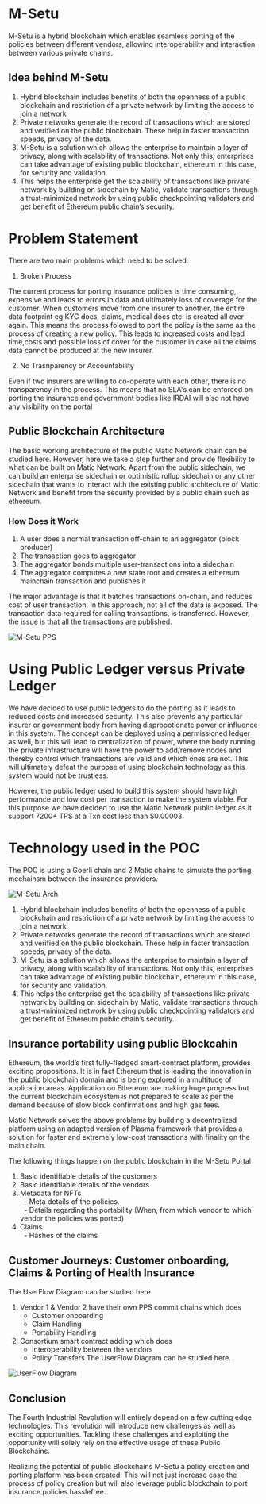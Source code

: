 # M-Setu
M-Setu is a hybrid blockchain which enables seamless porting of the policies between different vendors, allowing interoperability and interaction between 
various private chains.

## Idea behind M-Setu
1. Hybrid blockchain includes benefits of both the openness of a public blockchain and restriction of a private network by limiting the access to join a network
2. Private networks generate the record of transactions which are stored and verified on the public blockchain. These help in faster transaction speeds, privacy of the data.
3. M-Setu is a solution which allows the enterprise to maintain a layer of privacy, along with scalability of transactions. Not only this, enterprises can take advantage of existing public blockchain, ethereum in this case, for security and validation. 
4. This helps the enterprise get the scalability of transactions like private network by building on sidechain by Matic, validate transactions through a trust-minimized network by using public checkpointing validators and get benefit of Ethereum public chain’s security.

# Problem Statement
There are two main problems which need to be solved:

1. Broken Process

The current process for porting insurance policies is time consuming, expensive and leads to errors in data and ultimately loss of coverage for the customer. When customers move from one insurer to another, the entire data footprint eg KYC docs, claims, medical docs etc. is created all over again. This means the process folowed to port the policy is the same as the process of creating a new policy. This leads to increased costs and lead time,costs and possible loss of cover for the customer in case all the claims data cannot be produced at the new insurer. 

2. No Trasnparency or Accountability

Even if two insurers are willing to co-operate with each other, there is no transparency in the process. This means that no SLA's can be enforced on porting the insurance and government bodies like IRDAI will also not have any visibility on the portal

## Public Blockchain Architecture
The basic working architecture of the public Matic Network chain can be studied here. However, here we take a step further and provide flexibility to what can be built on Matic Network. Apart from the public sidechain, we can build an enterprise sidechain or optimistic rollup sidechain or any other sidechain that wants to interact with the existing public architecture of Matic Network and benefit from the security provided by a public chain such as ethereum.

### How Does it Work
1. A user does a normal transaction off-chain to an aggregator (block producer)
2. The transaction goes to aggregator 
3. The aggregator bonds multiple user-transactions into a sidechain
4. The aggregator computes a new state root and creates a ethereum mainchain transaction and publishes it

The major advantage is that it batches transactions on-chain, and reduces cost of user transaction. In this approach, not all of the data is exposed. The transaction data required for calling transactions, is transferred. However, the issue is that all the transactions are published. 

![M-Setu PPS](https://github.com/M-SETU/Insurechain/blob/master/PPS.png "Matic Architecture")

# Using Public Ledger versus Private Ledger
We have decided to use public ledgers to do the porting as it leads to reduced costs and increased security. This also prevents any particular insurer or government body from having dispropotionate power or influence in this system. 
The concept can be deployed using a permissioned ledger as well, but this will lead to centralization of power, where the body running the private infrastructure will have the power to add/remove nodes and thereby control which transactions are valid and which ones are not. This will ultimately defeat the purpose of using blockchain technology as this system would not be trustless.  

However, the public ledger used to build this system should have high performance and low cost per transaction to make the system viable. For this purpose we have decided to use the Matic Network public ledger as it support 7200+ TPS at a Txn cost less than $0.00003. 

# Technology used in the POC
The POC is using a Goerli chain and 2 Matic chains to simulate the porting mechainsm between the insurance providers. 

![M-Setu Arch](https://github.com/M-SETU/Insurechain/blob/phase-v1/Architecture.png "M-Setu Architecture")


1. Hybrid blockchain includes benefits of both the openness of a public blockchain and restriction of a private network by limiting the access to join a network
2. Private networks generate the record of transactions which are stored and verified on the public blockchain. These help in faster transaction speeds, privacy of the data.
3. M-Setu is a solution which allows the enterprise to maintain a layer of privacy, along with scalability of transactions. Not only this, enterprises can take advantage of existing public blockchain, ethereum in this case, for security and validation. 
4. This helps the enterprise get the scalability of transactions like private network by building on sidechain by Matic, validate transactions through a trust-minimized network by using public checkpointing validators and get benefit of Ethereum public chain’s security.



## Insurance portability using public Blockcahin
Ethereum, the world’s first fully-fledged smart-contract platform, provides exciting propositions. It is in fact Ethereum that is leading the innovation in the public blockchain domain and is being explored in a multitude of application areas.
Application on Ethereum are making huge progress but the current blockchain ecosystem is not prepared to scale as per the demand because of slow block confirmations and high gas fees.

Matic Network solves the above problems by building a decentralized platform using an adapted version of Plasma framework that provides a solution for faster and extremely low-cost transactions with finality on the main chain.

The following things happen on the public blockchain in the M-Setu Portal
1. Basic identifiable details of the customers
2. Basic identifiable details of the vendors
3. Metadata for NFTs\
  - Meta details of the policies.\
  - Details regarding the portability (When, from which vendor to which vendor the policies was ported)
4. Claims\
   - Hashes of the claims

## Customer Journeys: Customer onboarding, Claims & Porting of Health Insurance
The UserFlow Diagram can be studied here.
1. Vendor 1 & Vendor 2 have their own PPS commit chains which does
   - Customer onboarding
   - Claim Handling
   - Portability Handling
2. Consortium smart contract adding which does
   - Interoperability between the vendors
   - Policy Transfers
The UserFlow Diagram can be studied here.

![UserFlow Diagram](https://github.com/M-SETU/Insurechain/blob/phase-v1/User_flow.png "UserFlow Diagram")

## Conclusion

The Fourth Industrial Revolution will entirely depend on a few cutting edge technologies.
This revolution will introduce new challenges as well as exciting opportunities. Tackling these challenges and exploiting the opportunity will solely rely on the effective usage of these Public Blockchains. 

Realizing the potential of public Blockchains M-Setu a policy creation and porting platform has been created. 
This will not just increase ease the process of policy creation but will also leverage public blockchain to port insurance policies hasslefree.
